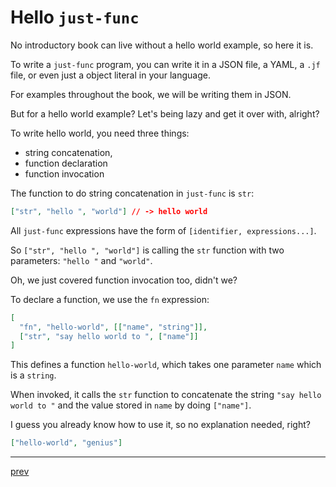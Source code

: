 # Hello `just-func`

No introductory book can live without a hello world example,
so here it is.

To write a `just-func` program,
you can write it in a JSON file, a YAML, a `.jf` file, or even just a object literal in your language.

For examples throughout the book,
we will be writing them in JSON.

But for a hello world example?
Let's being lazy and get it over with, alright?

To write hello world, you need three things:

- string concatenation,
- function declaration
- function invocation

The function to do string concatenation in `just-func` is `str`:

```json
["str", "hello ", "world"] // -> hello world
```

All `just-func` expressions have the form of `[identifier, expressions...]`.

So `["str", "hello ", "world"]` is calling the `str` function with two parameters: `"hello "` and `"world"`.

Oh, we just covered function invocation too, didn't we?

To declare a function, we use the `fn` expression:

```json
[
  "fn", "hello-world", [["name", "string"]],
  ["str", "say hello world to ", ["name"]]
]
```

This defines a function `hello-world`,
which takes one parameter `name` which is a `string`.

When invoked, it calls the `str` function to concatenate the string `"say hello world to "` and the value stored in `name` by doing `["name"]`.

I guess you already know how to use it, so no explanation needed, right?

```json
["hello-world", "genius"]
```

---

[prev](getting-started.md)
